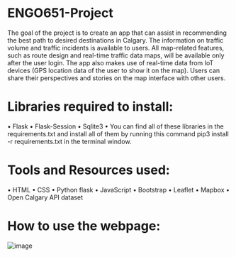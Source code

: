 # ENGO651-Project

The goal of the project is to create an app that can assist in recommending the best path to desired destinations in Calgary. The information on traffic volume and traffic incidents is available to users. All map-related features, such as route design and real-time traffic data maps, will be available only after the user login. The app also makes use of real-time data from IoT devices (GPS location data of the user to show it on the map). Users can share their perspectives and stories on the map interface with other users.

# Libraries required to install:
•	Flask
•	Flask-Session
•	Sqlite3
•	You can find all of these libraries in the requirements.txt and install all of them by running this command pip3 install -r requirements.txt in the terminal window.

# Tools and Resources used:
•	HTML 
•	CSS
•	Python flask
•	JavaScript
•	Bootstrap
•	Leaflet
•	Mapbox
•	Open Calgary API dataset
# How to use the webpage:

![image](https://user-images.githubusercontent.com/53395337/165429227-a8954bb3-753e-4bf9-b2c7-e8bae089debc.png)

